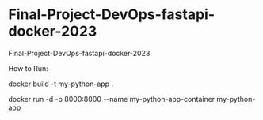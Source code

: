 # Final-Project-DevOps-fastapi-docker-2023
Final-Project-DevOps-fastapi-docker-2023

How to Run:

docker build -t my-python-app .

docker run -d -p 8000:8000 --name my-python-app-container my-python-app
